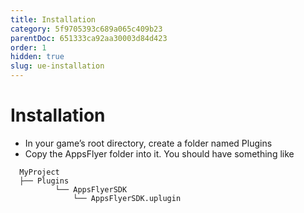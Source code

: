```yaml
---
title: Installation
category: 5f9705393c689a065c409b23
parentDoc: 651333ca92aa30003d84d423
order: 1
hidden: true
slug: ue-installation
---
```


# Installation

* In your game’s root directory, create a folder named Plugins
* Copy the AppsFlyer folder into it. You should have something like

```
  MyProject
  ├── Plugins
          └── AppsFlyerSDK
              └── AppsFlyerSDK.uplugin
```
